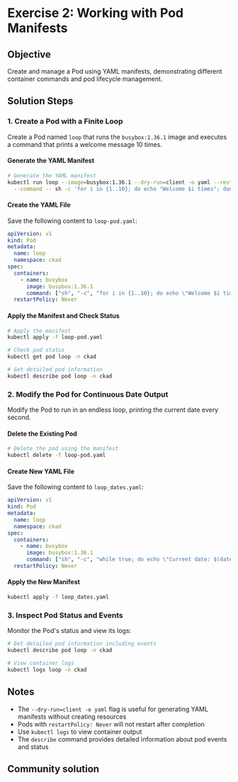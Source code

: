 # Exercise 2: Working with Pod Manifests

## Objective
Create and manage a Pod using YAML manifests, demonstrating different container commands and pod lifecycle management.

## Solution Steps

### 1. Create a Pod with a Finite Loop
Create a Pod named `loop` that runs the `busybox:1.36.1` image and executes a command that prints a welcome message 10 times.

#### Generate the YAML Manifest
```bash
# Generate the YAML manifest
kubectl run loop --image=busybox:1.36.1 --dry-run=client -o yaml --restart=Never \
  --command -- sh -c 'for i in {1..10}; do echo "Welcome $i times"; done'
```

#### Create the YAML File
Save the following content to `loop-pod.yaml`:
```yaml
apiVersion: v1
kind: Pod
metadata:
  name: loop
  namespace: ckad
spec:
  containers:
    - name: busybox
      image: busybox:1.36.1
      command: ["sh", "-c", "for i in {1..10}; do echo \"Welcome $i times\"; done"]
  restartPolicy: Never
```

#### Apply the Manifest and Check Status
```bash
# Apply the manifest
kubectl apply -f loop-pod.yaml

# Check pod status
kubectl get pod loop -n ckad

# Get detailed pod information
kubectl describe pod loop -n ckad
```

### 2. Modify the Pod for Continuous Date Output
Modify the Pod to run in an endless loop, printing the current date every second.

#### Delete the Existing Pod
```bash
# Delete the pod using the manifest
kubectl delete -f loop-pod.yaml
```

#### Create New YAML File
Save the following content to `loop_dates.yaml`:
```yaml
apiVersion: v1
kind: Pod
metadata:
  name: loop
  namespace: ckad
spec:
  containers:
    - name: busybox
      image: busybox:1.36.1
      command: ["sh", "-c", "while true; do echo \"Current date: $(date)\"; sleep 1; done"]
  restartPolicy: Never
```

#### Apply the New Manifest
```bash
kubectl apply -f loop_dates.yaml
```

### 3. Inspect Pod Status and Events
Monitor the Pod's status and view its logs:

```bash
# Get detailed pod information including events
kubectl describe pod loop -n ckad

# View container logs
kubectl logs loop -n ckad
```

## Notes
- The `--dry-run=client -o yaml` flag is useful for generating YAML manifests without creating resources
- Pods with `restartPolicy: Never` will not restart after completion
- Use `kubectl logs` to view container output
- The `describe` command provides detailed information about pod events and status

## Community solution

